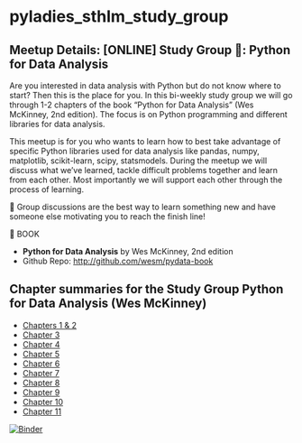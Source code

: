 # pyladies_sthlm_study_group
## Meetup Details: [ONLINE] Study Group 📖: Python for Data Analysis

Are you interested in data analysis with Python but do not know where to start? Then this is the place for you. In this bi-weekly study group we will go through 1-2 chapters of the book “Python for Data Analysis” (Wes McKinney, 2nd edition). The focus is on Python programming and different libraries for data analysis.

This meetup is for you who wants to learn how to best take advantage of specific Python libraries used for data analysis like pandas, numpy, matplotlib, scikit-learn, scipy, statsmodels. During the meetup we will discuss what we’ve learned, tackle difficult problems together and learn from each other. Most importantly we will support each other through the process of learning.

💭 Group discussions are the best way to learn something new and have someone else motivating you to reach the finish line!

📖 BOOK
- **Python for Data Analysis** by Wes McKinney, 2nd edition
- Github Repo: http://github.com/wesm/pydata-book

## Chapter summaries for the Study Group Python for Data Analysis (Wes McKinney)

- [Chapters 1 & 2](https://github.com/alm-neagu/pyladies_sthlm_study_group/blob/main/Chapters%201%20%26%202.ipynb)
- [Chapter 3](https://github.com/alm-neagu/pyladies_sthlm_study_group/blob/main/Chapter%203.ipynb)
- [Chapter 4](https://github.com/alm-neagu/pyladies_sthlm_study_group/blob/main/Chapter%204.ipynb)
- [Chapter 5](https://github.com/alm-neagu/pyladies_sthlm_study_group/blob/main/Chapter%205.ipynb)
- [Chapter 6](https://github.com/alm-neagu/pyladies_sthlm_study_group/blob/main/Chapter%206.ipynb)
- [Chapter 7](https://github.com/alm-neagu/pyladies_sthlm_study_group/blob/main/Chapter%207.ipynb)
- [Chapter 8](https://github.com/alm-neagu/pyladies_sthlm_study_group/blob/main/Chapter%208.ipynb)
- [Chapter 9](https://github.com/alm-neagu/pyladies_sthlm_study_group/blob/main/Chapter%209.ipynb)
- [Chapter 10](https://github.com/alm-neagu/pyladies_sthlm_study_group/blob/main/Chapter%2010.ipynb)
- [Chapter 11](https://github.com/alm-neagu/pyladies_sthlm_study_group/blob/main/Chapter%2011.ipynb)

[![Binder](https://mybinder.org/badge_logo.svg)](https://mybinder.org/v2/gh/alm-neagu/pyladies_sthlm_study_group/HEAD)
